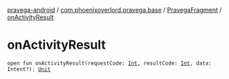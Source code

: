 [pravega-android](../../index.md) / [com.phoenixoverlord.pravega.base](../index.md) / [PravegaFragment](index.md) / [onActivityResult](./on-activity-result.md)

# onActivityResult

`open fun onActivityResult(requestCode: `[`Int`](https://kotlinlang.org/api/latest/jvm/stdlib/kotlin/-int/index.html)`, resultCode: `[`Int`](https://kotlinlang.org/api/latest/jvm/stdlib/kotlin/-int/index.html)`, data: Intent?): `[`Unit`](https://kotlinlang.org/api/latest/jvm/stdlib/kotlin/-unit/index.html)